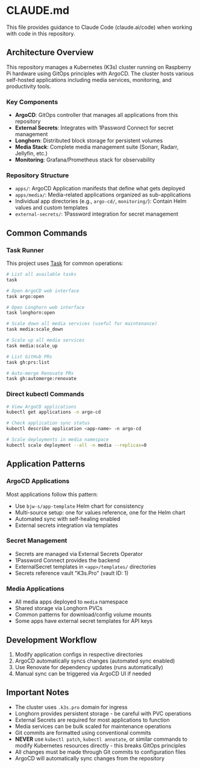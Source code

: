 # CLAUDE.md

This file provides guidance to Claude Code (claude.ai/code) when working with code in this repository.

## Architecture Overview

This repository manages a Kubernetes (K3s) cluster running on Raspberry Pi hardware using GitOps principles with ArgoCD. The cluster hosts various self-hosted applications including media services, monitoring, and productivity tools.

### Key Components

- **ArgoCD**: GitOps controller that manages all applications from this repository
- **External Secrets**: Integrates with 1Password Connect for secret management
- **Longhorn**: Distributed block storage for persistent volumes
- **Media Stack**: Complete media management suite (Sonarr, Radarr, Jellyfin, etc.)
- **Monitoring**: Grafana/Prometheus stack for observability

### Repository Structure

- `apps/`: ArgoCD Application manifests that define what gets deployed
- `apps/media/`: Media-related applications organized as sub-applications
- Individual app directories (e.g., `argo-cd/`, `monitoring/`): Contain Helm values and custom templates
- `external-secrets/`: 1Password integration for secret management

## Common Commands

### Task Runner

This project uses [Task](https://taskfile.dev/) for common operations:

```bash
# List all available tasks
task

# Open ArgoCD web interface
task argo:open

# Open Longhorn web interface
task longhorn:open

# Scale down all media services (useful for maintenance)
task media:scale_down

# Scale up all media services
task media:scale_up

# List GitHub PRs
task gh:prs:list

# Auto-merge Renovate PRs
task gh:automerge:renovate
```

### Direct kubectl Commands

```bash
# View ArgoCD applications
kubectl get applications -n argo-cd

# Check application sync status
kubectl describe application <app-name> -n argo-cd

# Scale deployments in media namespace
kubectl scale deployment --all -n media --replicas=0
```

## Application Patterns

### ArgoCD Applications

Most applications follow this pattern:

- Use `bjw-s/app-template` Helm chart for consistency
- Multi-source setup: one for values reference, one for the Helm chart
- Automated sync with self-healing enabled
- External secrets integration via templates

### Secret Management

- Secrets are managed via External Secrets Operator
- 1Password Connect provides the backend
- ExternalSecret templates in `<app>/templates/` directories
- Secrets reference vault "K3s.Pro" (vault ID: 1)

### Media Applications

- All media apps deployed to `media` namespace
- Shared storage via Longhorn PVCs
- Common patterns for download/config volume mounts
- Some apps have external secret templates for API keys

## Development Workflow

1. Modify application configs in respective directories
2. ArgoCD automatically syncs changes (automated sync enabled)
3. Use Renovate for dependency updates (runs automatically)
4. Manual sync can be triggered via ArgoCD UI if needed

## Important Notes

- The cluster uses `.k3s.pro` domain for ingress
- Longhorn provides persistent storage - be careful with PVC operations
- External Secrets are required for most applications to function
- Media services can be bulk scaled for maintenance operations
- Git commits are formatted using conventional commits
- **NEVER** use `kubectl patch`, `kubectl annotate`, or similar commands to modify 
  Kubernetes resources directly - this breaks GitOps principles
- All changes must be made through Git commits to configuration files
- ArgoCD will automatically sync changes from the repository
